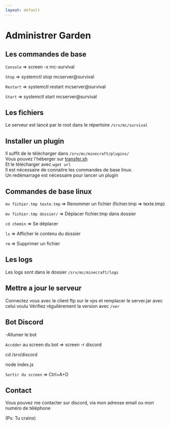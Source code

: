 ```yaml
---
layout: default
---
```


# Administrer Garden  
## Les commandes de base 

`Console` => screen -x mc-survival

`Stop` => systemctl stop mcserver@survival

`Restart` => systemctl restart mcserver@survival 

`Start` => systemctl start mcserver@survival 
 
## Les fichiers  

Le serveur est lancé par le root dans le répertoire `/srv/mc/survival`   
  
## Installer un plugin

Il suffit de le télécharger dans `/srv/mc/minecraft/plugins/`   
Vous pouvez l'héberger sur [transfer.sh](http://transfer.sh)    
Et le télécharger avec `wget url`  
Il est nécessaire de connaitre les commandes de base linux.  
Un redémarrage est nécessaire pour lancer un plugin  

## Commandes de base linux  

`mv fichier.tmp texte.tmp` => Renommer un fichier (fichier.tmp => texte.tmp)  

`mv fichier.tmp dossier/` => Déplacer fichier.tmp dans dossier  

`cd chemin` => Se déplacer

`ls` => Afficher le contenu du dossier

`rm` => Supprimer un fichier
## Les logs  
Les logs sont dans le dossier `/srv/mc/minecraft/logs`  
## Mettre a jour le serveur
Connectez vous avec le client ftp sur le vps et remplacer le server.jar avec celui voulu
Vérifiez régulièrement la version avec `/ver`  

## Bot Discord

-Allumer le bot

`Accéder` au screen du bot => screen -r discord

cd /srv/discord

node index.js

`Sortir du screen` => Ctrl+A+D

## Contact

Vous pouvez me contacter sur discord, via mon adresse email ou mon numéro de téléphone
















(Ps: Tu crains)